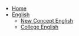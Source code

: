 - [Home](/)
- [English](/english/)
  - [New Concept English](/english/new-concept/)
  - [College English](/english/college/)
